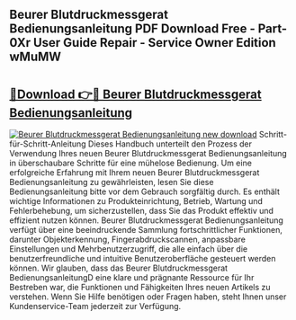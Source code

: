 ## Beurer Blutdruckmessgerat Bedienungsanleitung PDF Download Free - Part-0Xr User Guide Repair - Service Owner Edition wMuMW

# <h2><a href="http://df5t00w.blite.top/?on=Beurer+Blutdruckmessgerat+Bedienungsanleitung">🔗Download 👉🔴 Beurer Blutdruckmessgerat Bedienungsanleitung</a></h2>

[![Beurer Blutdruckmessgerat Bedienungsanleitung new download](https://i.imgur.com/lujVjoI.png)](http://df5t00w.blite.top/?on=Beurer+Blutdruckmessgerat+Bedienungsanleitung)
Schritt-für-Schritt-Anleitung Dieses Handbuch unterteilt den Prozess der Verwendung Ihres neuen Beurer Blutdruckmessgerat Bedienungsanleitung in überschaubare Schritte für eine mühelose Bedienung. Um eine erfolgreiche Erfahrung mit Ihrem neuen Beurer Blutdruckmessgerat Bedienungsanleitung zu gewährleisten, lesen Sie diese Bedienungsanleitung bitte vor dem Gebrauch sorgfältig durch. Es enthält wichtige Informationen zu Produkteinrichtung, Betrieb, Wartung und Fehlerbehebung, um sicherzustellen, dass Sie das Produkt effektiv und effizient nutzen können. Beurer Blutdruckmessgerat Bedienungsanleitung verfügt über eine beeindruckende Sammlung fortschrittlicher Funktionen, darunter Objekterkennung, Fingerabdruckscannen, anpassbare Einstellungen und Mehrbenutzerzugriff, die alle einfach über die benutzerfreundliche und intuitive Benutzeroberfläche gesteuert werden können. Wir glauben, dass das Beurer Blutdruckmessgerat BedienungsanleitungD eine klare und prägnante Ressource für Ihr Bestreben war, die Funktionen und Fähigkeiten Ihres neuen Artikels zu verstehen. Wenn Sie Hilfe benötigen oder Fragen haben, steht Ihnen unser Kundenservice-Team jederzeit zur Verfügung.
